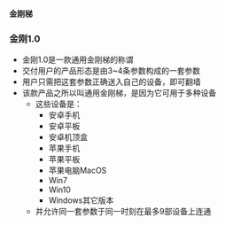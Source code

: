 #### 金刚梯
### 金刚1.0

- 金刚1.0是一款通用金刚梯的称谓
- 交付用户的产品形态是由3~4条参数构成的一套参数
- 用户只需把这套参数正确送入自己的设备，即可翻墙
- 该款产品之所以叫通用金刚梯，是因为它可用于多种设备
  - 这些设备是：
    - 安卓手机
    - 安卓平板
    - 安卓机顶盒
    - 苹果手机
    - 苹果平板
    - 苹果电脑MacOS
    - Win7
    - Win10
    - Windows其它版本
  - 并允许同一套参数于同一时刻在最多9部设备上连通

